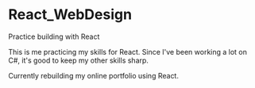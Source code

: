 # React_WebDesign
Practice building with React
<p>  This is me practicing my skills for React.  Since I've been working a lot on C#, it's good to keep my other skills sharp.</p>
<p>Currently rebuilding my online portfolio using React.</p>
